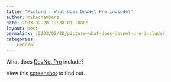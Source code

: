 ```yaml
---
title: 'Picture : What does DevNet Pro include?'
author: mikechambers
date: 2003-02-20 12:38:01 -0800
layout: post
permalink: /2003/02/20/picture-what-does-devnet-pro-include/
categories:
  - General
---
```



What does [DevNet Pro][1] include?

View this [screenshot][2] to find out.

 [1]: http://www.macromedia.com/desdev/subscriptions/
 [2]: http://www.macromedia.com/desdev/subscriptions/samples/full_devnet_admin.html
